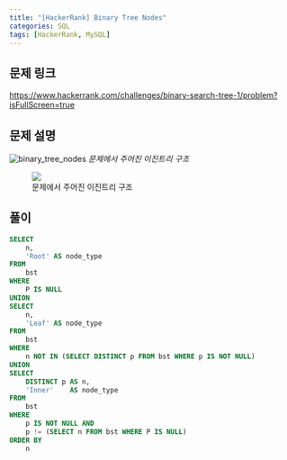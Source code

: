 ```yaml
---
title: "[HackerRank] Binary Tree Nodes"
categories: SQL
tags: [HackerRank, MySQL]
---
```


## 문제 링크

<https://www.hackerrank.com/challenges/binary-search-tree-1/problem?isFullScreen=true>

## 문제 설명

![binary_tree_nodes](https://s3.amazonaws.com/hr-challenge-images/12888/1443773633-f9e6fd314e-simply_sql_bst.png)
*문제에서 주어진 이진트리 구조*

<figure>
    <img src='https://s3.amazonaws.com/hr-challenge-images/12888/1443773633-f9e6fd314e-simply_sql_bst.png'>    
    <figcaption>문제에서 주어진 이진트리 구조</figcaption>
</figure>

## 풀이

```sql
SELECT 
    n, 
    'Root' AS node_type 
FROM 
    bst 
WHERE 
    P IS NULL 
UNION 
SELECT 
    n, 
    'Leaf' AS node_type 
FROM 
    bst 
WHERE 
    n NOT IN (SELECT DISTINCT p FROM bst WHERE p IS NOT NULL) 
UNION 
SELECT 
    DISTINCT p AS n, 
    'Inner'    AS node_type 
FROM 
    bst 
WHERE 
    p IS NOT NULL AND 
    p != (SELECT n FROM bst WHERE P IS NULL) 
ORDER BY 
    n
```